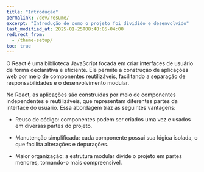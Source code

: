 ```yaml
---
title: "Introdução"
permalink: /dev/resume/
excerpt: "Introdução de como o projeto foi dividido e desenvolvido"
last_modified_at: 2025-01-25T08:48:05-04:00
redirect_from:
  - /theme-setup/
toc: true
---
```


O React é uma biblioteca JavaScript focada em criar interfaces de usuário de forma declarativa e eficiente. Ele permite a construção de aplicações web por meio de componentes reutilizáveis, facilitando a separação de responsabilidades e o desenvolvimento modular.

No React, as aplicações são construídas por meio de componentes independentes e reutilizáveis, que representam diferentes partes da interface do usuário. Essa abordagem traz as seguintes vantagens:

- Reuso de código: componentes podem ser criados uma vez e usados em diversas partes do projeto.

- Manutenção simplificada: cada componente possui sua lógica isolada, o que facilita alterações e depurações.

- Maior organização: a estrutura modular divide o projeto em partes menores, tornando-o mais compreensível.
